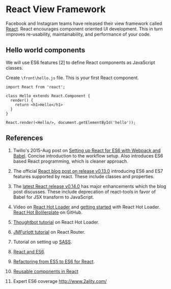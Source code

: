 # React View Framework

Facebook and Instagram teams have released their view framework called [React](http://facebook.github.io/react/). React encourages component oriented UI development. This in turn improves re-usability, maintainability, and performance of your code.

## Hello world components

We will use ES6 features [2] to define React components as JavaScript classes.

Create ```\front\hello.js``` file. This is your first React component.

```
import React from 'react';
 
class Hello extends React.Component {
  render() {
    return <h1>Hello</h1>
  }
}

React.render(<Hello/>, document.getElementById('hello'));
```


## References

1. Twilio's 2015-Aug post on [Setting up React for ES6 with Webpack and Babel](https://www.twilio.com/blog/2015/08/setting-up-react-for-es6-with-webpack-and-babel-2.html). Concise introduction to the workflow setup. Also introduces ES6 based React programming, which is cleaner approach.

2. The official [React blog post on release v0.13.0](https://facebook.github.io/react/blog/2015/01/27/react-v0.13.0-beta-1.html) introducing ES6 and ES7 features supported by react. These include classes and properties.

3. The [latest React release v0.14.0](https://facebook.github.io/react/blog/2015/10/07/react-v0.14.html) has major enhancements which the blog post discusses. These include deprecation of react-tools in favor of Babel for JSX transform to JavaScript.

4. Video on [React Hot Loader](https://vimeo.com/100010922) and [getting started](http://gaearon.github.io/react-hot-loader/getstarted/) with React Hot Loader. [React Hot Bolilerplate](https://github.com/gaearon/react-hot-boilerplate) on GitHub.

5. [Thoughtbot tutorial](https://robots.thoughtbot.com/setting-up-webpack-for-react-and-hot-module-replacement) on React Hot Loader.

6. [JMFurlott tutorial](http://jmfurlott.com/tutorial-setting-up-a-single-page-react-web-app-with-react-router-and-webpack/) on React Router.

7. Tutorial on setting up [SASS](http://www.jonathan-petitcolas.com/2015/05/15/howto-setup-webpack-on-es6-react-application-with-sass.html).

8. [React and ES6](http://babeljs.io/blog/2015/06/07/react-on-es6-plus/).

9. [Refactoring from ES5 to ES6 for React](http://www.newmediacampaigns.com/blog/refactoring-react-components-to-es6-classes).

10. [Reusable components in React](https://facebook.github.io/react/docs/reusable-components.html#es6-classes)

11. Expert ES6 coverage http://www.2ality.com/

